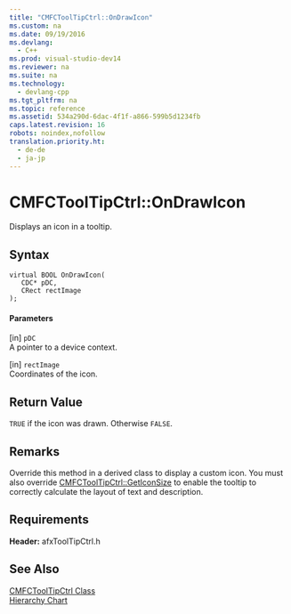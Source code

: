 ```yaml
---
title: "CMFCToolTipCtrl::OnDrawIcon"
ms.custom: na
ms.date: 09/19/2016
ms.devlang: 
  - C++
ms.prod: visual-studio-dev14
ms.reviewer: na
ms.suite: na
ms.technology: 
  - devlang-cpp
ms.tgt_pltfrm: na
ms.topic: reference
ms.assetid: 534a290d-6dac-4f1f-a866-599b5d1234fb
caps.latest.revision: 16
robots: noindex,nofollow
translation.priority.ht: 
  - de-de
  - ja-jp
---
```

# CMFCToolTipCtrl::OnDrawIcon
Displays an icon in a tooltip.  
  
## Syntax  
  
```  
virtual BOOL OnDrawIcon(  
   CDC* pDC,  
   CRect rectImage   
);  
```  
  
#### Parameters  
 [in] `pDC`  
 A pointer to a device context.  
  
 [in] `rectImage`  
 Coordinates of the icon.  
  
## Return Value  
 `TRUE` if the icon was drawn. Otherwise `FALSE`.  
  
## Remarks  
 Override this method in a derived class to display a custom icon. You must also override [CMFCToolTipCtrl::GetIconSize](../vs140/CMFCToolTipCtrl--GetIconSize.md) to enable the tooltip to correctly calculate the layout of text and description.  
  
## Requirements  
 **Header:** afxToolTipCtrl.h  
  
## See Also  
 [CMFCToolTipCtrl Class](../vs140/CMFCToolTipCtrl-Class.md)   
 [Hierarchy Chart](../vs140/Hierarchy-Chart.md)